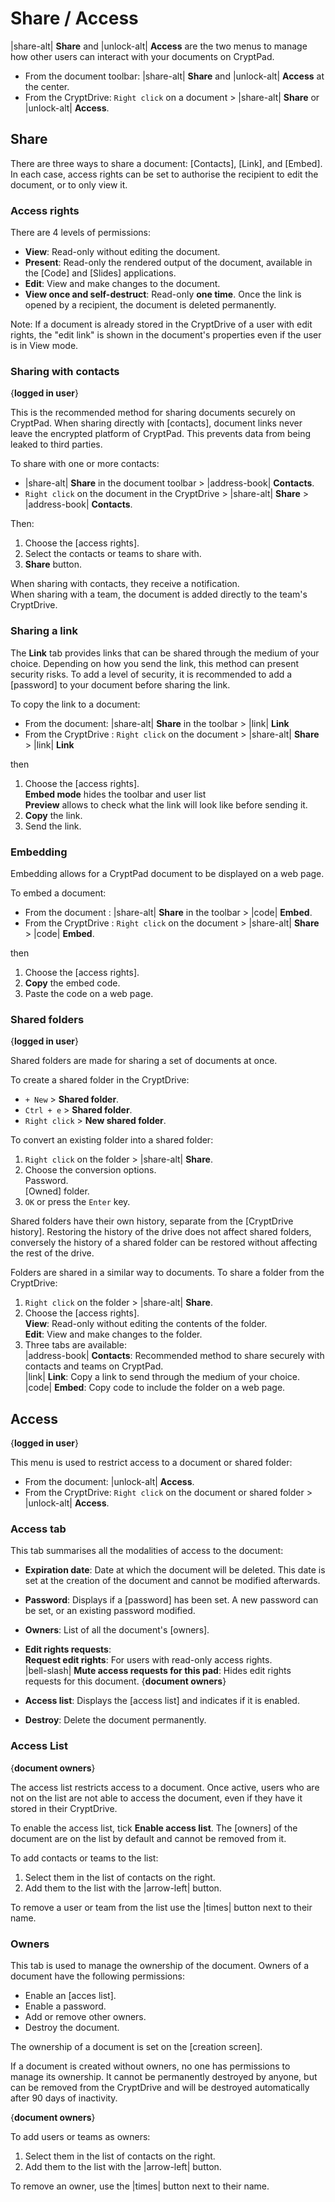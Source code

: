 
# Share / Access

|share-alt| **Share** and |unlock-alt| **Access** are the two menus to manage how other users can interact with your documents on CryptPad. 

- From the document toolbar: |share-alt| **Share** and |unlock-alt| **Access** at the center.
- From the CryptDrive: `Right click` on a document > 
|share-alt| **Share** or |unlock-alt| **Access**.

## Share 

There are three ways to share a document: [Contacts], [Link], and [Embed]. In each case, access rights can be set to authorise the recipient to edit the document, or to only view it. 

### Access rights

There are 4 levels of permissions: 

- **View**: Read-only without editing the document.
- **Present**: Read-only the rendered output of the document, available in the [Code] and [Slides] applications.
- **Edit**: View and make changes to the document. 
- **View once and self-destruct**: Read-only **one time**. Once the link is opened by a recipient, the document is deleted permanently. 

Note: If a document is already stored in the CryptDrive of a user with edit rights, the "edit link" is shown in the document's properties even if the user is in View mode.

### Sharing with contacts
{**logged in user**}

This is the recommended method for sharing documents securely on CryptPad. When sharing directly with [contacts], document links never leave the encrypted platform of CryptPad. This prevents data from being leaked to third parties. 

To share with one or more contacts: 

- |share-alt| **Share** in the document toolbar > |address-book| **Contacts**.
- `Right click` on the document in the CryptDrive > |share-alt| **Share** > |address-book| **Contacts**.

Then: 

1. Choose the [access rights].
2. Select the contacts or teams to share with. 
3. **Share** button.

When sharing with contacts, they receive a notification.  
When sharing with a team, the document is added directly to the team's CryptDrive. 

### Sharing a link 

The **Link** tab provides links that can be shared through the medium of your choice. Depending on how you send the link, this method can present security risks. To add a level of security, it is recommended to add a [password] to your document before sharing the link. 

To copy the link to a document: 

- From the document: |share-alt| **Share** in the toolbar  > |link| **Link**    
- From the CryptDrive : `Right click` on the document > |share-alt| **Share** > |link| **Link** 

then 

1. Choose the [access rights].  
**Embed mode** hides the toolbar and user list  
**Preview** allows to check what the link will look like before sending it. 
1. **Copy** the link.
2. Send the link. 

### Embedding

Embedding allows for a CryptPad document to be displayed on a web page. 

To embed a document: 

- From the document : |share-alt| **Share** in the toolbar > |code| **Embed**.
- From the CryptDrive : `Right click` on the document > |share-alt| **Share** > |code| **Embed**.

then

1. Choose the [access rights]. 
1. **Copy** the embed code. 
1. Paste the code on a web page. 

### Shared folders
{**logged in user**}

Shared folders are made for sharing a set of documents at once. 

To create a shared folder in the CryptDrive: 

- `+ New` > <i class="cptools cptools-shared-folder"></i> **Shared folder**.  
- `Ctrl + e` > <i class="cptools cptools-shared-folder"></i> **Shared folder**.  
- `Right click` > <i class="cptools cptools-shared-folder"></i> **New shared folder**.

To convert an existing folder into a shared folder: 

1. `Right click` on the folder > |share-alt| **Share**. 
1. Choose the conversion options.   
  Password.  
  [Owned] folder.
2. `OK` or press the `Enter` key.

<div class="note">
    Shared folders have their own history, separate from the [CryptDrive history]. Restoring the history of the drive does not affect shared folders, conversely the history of a shared folder can be restored without affecting the rest of the drive.
</div>

Folders are shared in a similar way to documents. To share a folder from the CryptDrive: 

1. `Right click` on the folder > |share-alt| **Share**. 
2. Choose the [access rights].  
  **View**: Read-only without editing the contents of the folder.  
  **Edit**: View and make changes to the folder. 
1. Three tabs are available:  
  |address-book| **Contacts**: Recommended method to share securely with contacts and teams on CryptPad.  
  |link| **Link**: Copy a link to send through the medium of your choice.  
  |code| **Embed**: Copy code to include the folder on a web page.


## Access
{**logged in user**}

This menu is used to restrict access to a document or shared folder: 

- From the document: |unlock-alt| **Access**.
- From the CryptDrive: `Right click` on the document or shared folder > |unlock-alt| **Access**.


### Access tab

This tab summarises all the modalities of access to the document: 

- **Expiration date**: Date at which the document will be deleted. This date is set at the creation of the document and cannot be modified afterwards. 

- **Password**: Displays if a [password] has been set. A new password can be set, or an existing password modified. 

- **Owners**: List of all the document's [owners].

- **Edit rights requests**:  
  **Request edit rights**: For users with read-only access rights.  
  |bell-slash| **Mute access requests for this pad**: Hides edit rights requests for this document. {**document owners**}
  
- **Access list**: Displays the [access list] and indicates if it is enabled. 

- <i class="cptools cptools-destroy"></i> **Destroy**: Delete the document permanently.


### Access List
{**document owners**}

The access list restricts access to a document. Once active, users who are not on the list are not able to access the document, even if they have it stored in their CryptDrive. 

To enable the access list, tick **Enable access list**. The [owners] of the document are on the list by default and cannot be removed from it. 

To add contacts or teams to the list: 

1. Select them in the list of contacts on the right.
1. Add them to the list with the |arrow-left| button.

To remove a user or team from the list use the |times| button next to their name.

### Owners

This tab is used to manage the ownership of the document. Owners of a document have the following permissions: 

- Enable an [acces list].
- Enable a password.
- Add or remove other owners. 
- Destroy the document. 

The ownership of a document is set on the [creation screen].

<div class="note">
  If a document is created without owners, no one has permissions to manage its ownership. It cannot be permanently destroyed by anyone, but can be removed from the CryptDrive and will be destroyed automatically after 90 days of inactivity.
</div>

{**document owners**}

To add users or teams as owners: 

1. Select them in the list of contacts on the right. 
2. Add them to the list with the |arrow-left| button.

To remove an owner, use the |times| button next to their name. 
